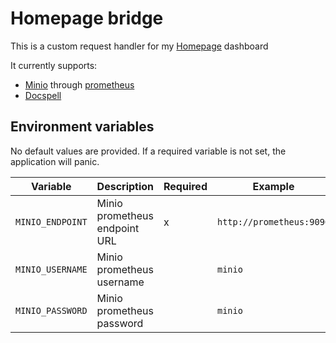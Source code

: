 # Homepage bridge

This is a custom request handler for my [Homepage](https://gethomepage.dev) dashboard

It currently supports:

- [Minio](https://min.io) through [prometheus](https://min.io/docs/minio/linux/operations/monitoring/collect-minio-metrics-using-prometheus.html)
- [Docspell](https://docspell.org)

## Environment variables

No default values are provided. If a required variable is not set, the application will panic.

| Variable         | Description                   | Required | Example                  |
|------------------|-------------------------------|----------|--------------------------|
| `MINIO_ENDPOINT` | Minio prometheus endpoint URL | x        | `http://prometheus:9090` |
| `MINIO_USERNAME` | Minio prometheus username     |          | `minio`                  |
| `MINIO_PASSWORD` | Minio prometheus password     |          | `minio`                  |
